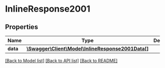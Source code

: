 # InlineResponse2001

## Properties
Name | Type | Description | Notes
------------ | ------------- | ------------- | -------------
**data** | [**\Swagger\Client\Model\InlineResponse2001Data[]**](InlineResponse2001Data.md) |  | [optional] 

[[Back to Model list]](../README.md#documentation-for-models) [[Back to API list]](../README.md#documentation-for-api-endpoints) [[Back to README]](../README.md)


